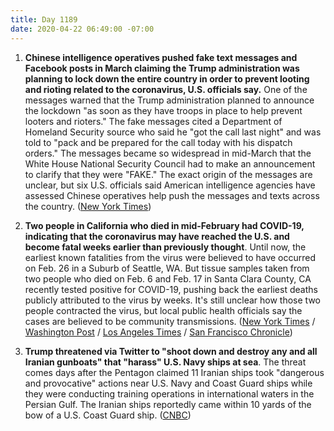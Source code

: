 ```yaml
---
title: Day 1189
date: 2020-04-22 06:49:00 -07:00
---
```


1. **Chinese intelligence operatives pushed fake text messages and Facebook posts in March claiming the Trump administration was planning to lock down the entire country in order to prevent looting and rioting related to the coronavirus, U.S. officials say.** One of the messages warned that the Trump administration planned to announce the lockdown "as soon as they have troops in place to help prevent looters and rioters." The fake messages cited a Department of Homeland Security source who said he "got the call last night" and was told to "pack and be prepared for the call today with his dispatch orders." The messages became so widespread in mid-March that the White House National Security Council had to make an announcement to clarify that they were "FAKE." The exact origin of the messages are unclear, but six U.S. officials said American intelligence agencies have assessed Chinese operatives help push the messages and texts across the country. ([New York Times](https://www.nytimes.com/2020/04/22/us/politics/coronavirus-china-disinformation.html))

2. **Two people in California who died in mid-February had COVID-19, indicating that the coronavirus may have reached the U.S. and become fatal weeks earlier than previously thought**. Until now, the earliest known fatalities from the virus were believed to have occurred on Feb. 26 in a Suburb of Seattle, WA. But tissue samples taken from two people who died on Feb. 6 and Feb. 17 in Santa Clara County, CA recently tested positive for COVID-19, pushing back the earliest deaths publicly attributed to the virus by weeks. It's still unclear how those two people contracted the virus, but local public health officials say the cases are believed to be community transmissions. ([New York Times](https://www.nytimes.com/2020/04/22/us/coronavirus-first-united-states-death.html) / [Washington Post](https://www.washingtonpost.com/nation/2020/04/22/death-coronavirus-first-california/) / [Los Angeles Times](https://www.latimes.com/california/story/2020-04-21/autopsies-reveal-first-confirmed-u-s-coronavirus-deaths-occurred-in-bay-area-in-early-february) / [San Francisco Chronicle](https://www.sfchronicle.com/health/article/First-known-U-S-coronavirus-death-occurred-on-15217316.php))

3. **Trump threatened via Twitter to "shoot down and destroy any and all Iranian gunboats" that "harass" U.S. Navy ships at sea**. The threat comes days after the Pentagon claimed 11 Iranian ships took "dangerous and provocative" actions near U.S. Navy and Coast Guard ships while they were conducting training operations in international waters in the Persian Gulf. The Iranian ships reportedly came within 10 yards of the bow of a U.S. Coast Guard ship. ([CNBC](https://www.cnbc.com/2020/04/22/trump-says-us-will-destroy-iranian-gunboats-that-harass-american-ships.html))